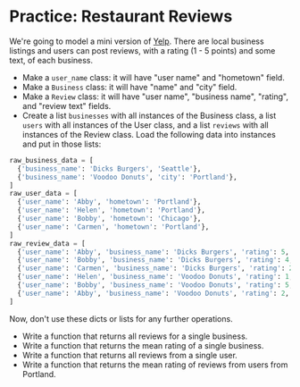 # Practice: Restaurant Reviews
We're going to model a mini version of [Yelp](http://www.yelp.com/).
There are local business listings and users can post reviews, with a rating (1 - 5 points) and some text, of each business.

* Make a `user_name` class: it will have "user name" and "hometown" field.
* Make a `Business` class: it will have "name" and "city" field.
* Make a `Review` class: it will have "user name", "business name", "rating", and "review text" fields.
* Create a list `businesses` with all instances of the Business class, a list `users` with all instances of the User class, and a list `reviews` with all instances of the Review class.
Load the following data into instances and put in those lists:
```python
raw_business_data = [
  {'business_name': 'Dicks Burgers', 'Seattle'},
  {'business_name': 'Voodoo Donuts', 'city': 'Portland'},
]
raw_user_data = [
  {'user_name': 'Abby', 'hometown': 'Portland'},
  {'user_name': 'Helen', 'hometown': 'Portland'},
  {'user_name': 'Bobby', 'hometown': 'Chicago'},
  {'user_name': 'Carmen', 'hometown': 'Portland'},
]
raw_review_data = [
  {'user_name': 'Abby', 'business_name': 'Dicks Burgers', 'rating': 5, 'text': 'Open late night!'},
  {'user_name': 'Bobby', 'business_name': 'Dicks Burgers', 'rating': 4, 'text': 'Super tasty, but such a long line!'},
  {'user_name': 'Carmen', 'business_name': 'Dicks Burgers', 'rating': 2, 'text': 'Gross meat.'},
  {'user_name': 'Helen', 'business_name': 'Voodoo Donuts', 'rating': 1, 'text': 'I do not like bubblegum on my donuts.'},
  {'user_name': 'Bobby', 'business_name': 'Voodoo Donuts', 'rating': 5, 'text': 'Pink building is so cute!'},
  {'user_name': 'Abby', 'business_name': 'Voodoo Donuts', 'rating': 2, 'text': 'Diabetes inducing.'},
]
```

Now, don't use these dicts or lists for any further operations.

* Write a function that returns all reviews for a single business.
* Write a function that returns the mean rating of a single business.
* Write a function that returns all reviews from a single user.
* Write a function that returns the mean rating of reviews from users from Portland.
